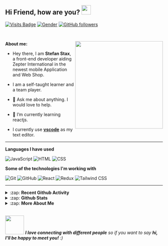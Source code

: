 ## Hi Friend, how are you? <img src="https://raw.githubusercontent.com/MartinHeinz/MartinHeinz/master/wave.gif" width="30px">


<!-- Visitor badge -->
[![Visits Badge](https://badges.pufler.dev/visits/stefanstax/stefanstax)](https://badges.pufler.dev/visits/raman08/raman08)
[![Gender](https://img.shields.io/badge/gender-%F0%9F%A4%B5-lightgrey)][github] <!-- Gender Badge -->
[![GitHub followers](https://img.shields.io/github/followers/stefanstax?label=Followers&style=social)](https://github.com/raman08/?tab=follow) <!-- No. of followers -->

</br>

<!-- Furry Cat -->
[<img align="Right" width="280px" src="https://res.cloudinary.com/dnqicdh71/image/upload/v1622378586/stax_image_l49neq.jpg" />][github]


**About me:**

- Hey there, I am **Stefan Stax**, a front-end developer aiding Zepter International in the newest mobile Application and Web Shop.

- I am a self-taught learner and a team player.

- 💬 Ask me about anything. I would love to help.

- 🌱 I’m currently learning reactjs.

- I currently use [**vscode**](https://code.visualstudio.com/) as my text editor.

---

**Languages I have used**

![JavaScript](https://img.shields.io/badge/-JavaScript-000000?style=flat&logo=javascript)
![HTML](https://img.shields.io/badge/-HTML-000000?style=flat&logo=html5)
![CSS](https://img.shields.io/badge/-CSS-000000?style=flat&logo=css3)

**Some of the technologies I'm working with**

![Git](https://img.shields.io/badge/-Git-000000?style=flat&logo=git&logoColor=F05032)
![GitHub](https://img.shields.io/badge/-GitHub-000000?style=flat&logo=github&logoColor=FFFFFF)
![React](https://img.shields.io/badge/-React-000000?style=flat&logo=react&logoColor=FCC624)
![Redux](https://img.shields.io/badge/-Redux-000000?style=flat&logo=redux&logoColor=082D1F)
![Tailwind CSS](https://img.shields.io/badge/-Tailwind-000000?style=flat&logo=tailwind&logoColor=84BB3E)


---

<details>
  <summary>:zap: <b> Recent Github Activity </b></summary>

</br>

<!--START_SECTION:activity-->

<!--END_SECTION:activity-->

</br>

</details>

<details>
    <summary> :zap: <b>Github Stats</b> </summary>

</br>

<img align="center" alt="Stax's Github Stats" src="https://github-readme-stats.vercel.app/api?username=stefanstax&show_icons=true&theme=tokyonight" />

<img align="center" alt="Stax's Top Language" src="https://github-readme-stats.vercel.app/api/top-langs/?username=stefanstax&langs_count=8&theme=tokyonight" />

</br>
</br>

<p><img align="center" src="https://github-readme-streak-stats.herokuapp.com/?user=stefanstax&" alt="Stefan Stax" /></p>

</br>

</details>


<details>
    <summary> :zap: <b>More About Me</b> </summary>

</br>

<!--START_SECTION:waka-->

<!--END_SECTION:waka-->

</br>

</details>

</br>

<!-- End Point -->
<img src="https://media.giphy.com/media/LnQjpWaON8nhr21vNW/giphy.gif" width="60"> <em><b>I love connecting with different people</b> so if you want to say <b>hi, I'll be happy to meet you!</b> :)</em>

<!-- Alisses -->
[mail]: mailto:stefanstaxbusiness@gmail.com
[instagram]: https://www.instagram.com/devstax/
[linkedin]: https://www.linkedin.com/in/stefan_miljkovic
[github]: https://github.com/stefanstax
[spotify]: https://open.spotify.com/user/31pyxhfmqwp7vm36ospr2te7m2qu

</br>




<!---

**stefanstax/stefanstax** is a ✨ _special_ ✨ repository because its `README.md` (this file) appears on your GitHub profile.

Here are some ideas to get you started:

- 🔭 I’m currently working on ...
- 🌱 I’m currently learning ...
- 👯 I’m looking to collaborate on ...
- 🤔 I’m looking for help with ...
- 💬 Ask me about ...
- 📫 How to reach me: ...
- 😄 Pronouns: ...
- ⚡ Fun fact: ...

-->
